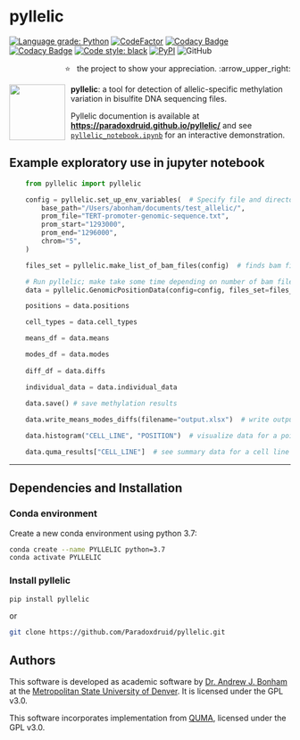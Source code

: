 # pyllelic

[![Language grade: Python](https://img.shields.io/lgtm/grade/python/g/Paradoxdruid/pyllelic.svg?logo=lgtm&logoWidth=18)](https://lgtm.com/projects/g/Paradoxdruid/pyllelic/context:python)  [![CodeFactor](https://www.codefactor.io/repository/github/paradoxdruid/pyllelic/badge)](https://www.codefactor.io/repository/github/paradoxdruid/pyllelic)  [![Codacy Badge](https://app.codacy.com/project/badge/Grade/c8c86fe25a644cb69b8b6e789ca1c18f)](https://www.codacy.com/gh/Paradoxdruid/pyllelic/dashboard?utm_source=github.com&amp;utm_medium=referral&amp;utm_content=Paradoxdruid/pyllelic&amp;utm_campaign=Badge_Grade)  [![Codacy Badge](https://app.codacy.com/project/badge/Coverage/c8c86fe25a644cb69b8b6e789ca1c18f)](https://www.codacy.com/gh/Paradoxdruid/pyllelic/dashboard)  [![Code style: black](https://img.shields.io/badge/code%20style-black-000000.svg)](https://github.com/ambv/black)  [![PyPI](https://img.shields.io/pypi/v/pyllelic?color=success)](https://pypi.org/project/pyllelic/) ![GitHub](https://img.shields.io/github/license/Paradoxdruid/fealden)

<p align="right">
  ⭐ &nbsp;&nbsp;the project to show your appreciation. :arrow_upper_right:
</p>

<img src="./assets/pyllelic_logo.png" width="100" height="100" style="float: left; margin-right: 10px;">

**pyllelic**: a tool for detection of allelic-specific methylation variation in bisulfite DNA sequencing files.

Pyllelic documention is available at **<https://paradoxdruid.github.io/pyllelic/>** and see [`pyllelic_notebook.ipynb`](https://github.com/Paradoxdruid/pyllelic/blob/master/pyllelic_notebook.md) for an interactive demonstration.

## Example exploratory use in jupyter notebook

```python
    from pyllelic import pyllelic

    config = pyllelic.set_up_env_variables(  # Specify file and directory locations
        base_path="/Users/abonham/documents/test_allelic/",
        prom_file="TERT-promoter-genomic-sequence.txt",
        prom_start="1293000",
        prom_end="1296000",
        chrom="5",
    )

    files_set = pyllelic.make_list_of_bam_files(config)  # finds bam files

    # Run pyllelic; make take some time depending on number of bam files
    data = pyllelic.GenomicPositionData(config=config, files_set=files_set)

    positions = data.positions

    cell_types = data.cell_types

    means_df = data.means

    modes_df = data.modes
    
    diff_df = data.diffs

    individual_data = data.individual_data

    data.save() # save methylation results
    
    data.write_means_modes_diffs(filename="output.xlsx")  # write output data to excel files

    data.histogram("CELL_LINE", "POSITION")  # visualize data for a point

    data.quma_results["CELL_LINE"]  # see summary data for a cell line
```

----------------------------------

## Dependencies and Installation

### Conda environment

Create a new conda environment using python 3.7:

```bash
conda create --name PYLLELIC python=3.7
conda activate PYLLELIC
```

### Install pyllelic

```bash
pip install pyllelic
```

or

```bash
git clone https://github.com/Paradoxdruid/pyllelic.git
```

## Authors

This software is developed as academic software by [Dr. Andrew J. Bonham](https://github.com/Paradoxdruid) at the [Metropolitan State University of Denver](https://www.msudenver.edu). It is licensed under the GPL v3.0.

This software incorporates implementation from [QUMA](http://quma.cdb.riken.jp), licensed under the GPL v3.0.

